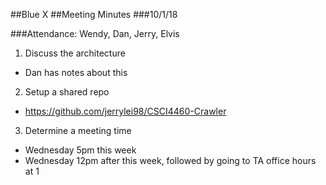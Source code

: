 
##Blue X
##Meeting Minutes
###10/1/18

###Attendance:
Wendy, Dan, Jerry, Elvis

1. Discuss the architecture
 - Dan has notes about this

2. Setup a shared repo
 - https://github.com/jerrylei98/CSCI4460-Crawler

3. Determine a meeting time
 - Wednesday 5pm this week
 - Wednesday 12pm after this week, followed by going to TA office hours at 1
